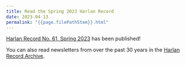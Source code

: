 ```yaml
---
title: Read the Spring 2023 Harlan Record
date: 2023-04-13
permalink: "{{page.filePathStem}}.html"
---
```


[Harlan Record No. 61, Spring 2023](/record/record61.pdf) has been published! 

You can also read newsletters from over the past 30 years in the [Harlan Record Archive](/record.html).

